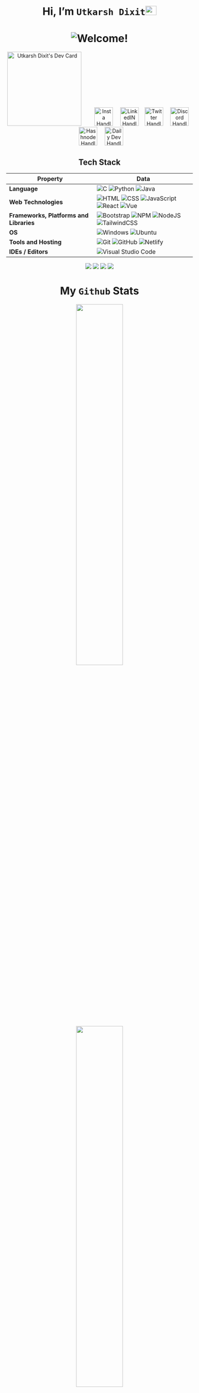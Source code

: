 <div align="center">
  
# Hi, I’m `Utkarsh Dixit`<img src="https://user-images.githubusercontent.com/1303154/88677602-1635ba80-d120-11ea-84d8-d263ba5fc3c0.gif" width="30px" height='25px'>
# <img src="https://readme-typing-svg.herokuapp.com?color=%219ebc&size=20&multiline=true&width=515&lines=🌟+Welcome+to+my+Github+Profile+🌟+🙇‍♂️+🙇‍♂️" alt="Welcome!"/>
<a href="https://app.daily.dev/utkarshdixit"><img src="https://api.daily.dev/devcards/cc1c19e94c0f41259e60c06ad4cf84dd.png?r=yhi" width="200" alt="Utkarsh Dixit's Dev Card"/></a> &nbsp; &nbsp; &nbsp; &nbsp;
<a  href="http://www.instagram.com/lucky__dixit"><img src="https://user-images.githubusercontent.com/88888678/172891760-6e375560-620c-4af2-b3a1-c80f60cbb8c3.png" width="50" alt="Insta Handle"/></a> &nbsp; &nbsp;
<a href="https://www.linkedin.com/in/utkarsh--dixit"><img src="https://user-images.githubusercontent.com/88888678/172894710-760433d2-7e10-45d9-b4be-0b5cc451487b.png" width="50" alt="LinkedIN Handle"/></a>&nbsp; &nbsp;
<a href="https://twitter.com/DevUtkarshDixit"><img src="https://user-images.githubusercontent.com/88888678/172897171-14919cb0-6602-4433-bbdc-1fbfa3c66171.png" width="50" alt="Twitter Handle"/></a> &nbsp; &nbsp;
<a href="https://discord.com/channels/Utkarsh#2496"><img src="https://user-images.githubusercontent.com/88888678/172901330-21f66851-a87e-4bf5-893f-8013d82f2b36.png" width="50" alt="Discord Handle"/></a> &nbsp; &nbsp;
<a href="https://hashnode.com/@Utkarsh01"><img src="https://user-images.githubusercontent.com/88888678/172900523-ab0313d7-248d-4729-bad2-4ca881b14a00.png" width="50" alt="Hashnode Handle"/></a> &nbsp; &nbsp;
<a href="https://app.daily.dev/utkarshdixit"><img src="https://user-images.githubusercontent.com/88888678/172901880-d1892233-31ae-4775-b57b-09ef0f552597.png" width="50" alt="Daily Dev Handle"/></a> <br>
## Tech Stack

Property | Data
--- | --- 
**Language** | ![C](https://img.shields.io/badge/-05122A?style=flat&logo=C&logoColor=00599C) ![Python](https://img.shields.io/badge/-Python-05122A?style=flat&logo=python&logoColor=ffdd54) ![Java](https://img.shields.io/badge/-Java-05122A?style=flat&logo=java&logoColor=%23F7DF1E)
**Web Technologies**  | ![HTML](https://img.shields.io/badge/-HTML-05122A?style=flat&logo=HTML5) ![CSS](https://img.shields.io/badge/-CSS-05122A?style=flat&logo=CSS3&logoColor=1572B6) ![JavaScript](https://img.shields.io/badge/-JavaScript-05122A?style=flat&logo=javascript) ![React](https://img.shields.io/badge/-React-05122A?style=flat&logo=react) ![Vue](https://img.shields.io/badge/-Vue.js-05122A?logo=vue.js)
**Frameworks, Platforms and Libraries** | ![Bootstrap](https://img.shields.io/badge/-Bootstrap-05122A?style=flat&logo=bootstrap&logoColor=563D7C) ![NPM](https://img.shields.io/badge/-NPM-05122A?style=flat&logo=npm&logoColor=white) ![NodeJS](https://img.shields.io/badge/-node.js-05122A?style=flat&logo=node.js&logoColor=6DA55F) ![TailwindCSS](https://img.shields.io/badge/-TailwindCSS-05122A?style=flat&logo=tailwind-css&logoColor=%2338B2AC)
**OS**  | ![Windows](https://img.shields.io/badge/-Windows-05122A?style=flat&logo=windows&logoColor=0078D6) ![Ubuntu](https://img.shields.io/badge/-Ubuntu-05122A?style=flat&logo=ubuntu&logoColor=E95420)
**Tools and Hosting**  | ![Git](https://img.shields.io/badge/-Git-05122A?style=flat&logo=git) ![GitHub](https://img.shields.io/badge/-GitHub-05122A?style=flat&logo=github) ![Netlify](https://img.shields.io/badge/-Netlify-05122A?style=flat&logo=Netlify)
**IDEs / Editors** | ![Visual Studio Code](https://img.shields.io/badge/-Visual%20Studio%20Code-05122A?style=flat&logo=visual-studio-code&logoColor=007ACC)

![](https://img.shields.io/github/commit-activity/m/utkarsh-dixit-git/utkarsh-dixit-git?style=for-the-badge)
![](https://img.shields.io/github/last-commit/utkarsh-dixit-git/utkarsh-dixit-git?style=for-the-badge)
![](https://img.shields.io/github/followers/utkarsh-dixit-git?style=for-the-badge)
![](https://img.shields.io/github/watchers/utkarsh-dixit-git/utkarsh-dixit-git?style=for-the-badge)
  
# My `Github` Stats
<img class="img" style="height:auto; width:50%;" src="https://github-readme-stats.vercel.app/api?username=utkarsh-dixit-git&theme=radical&show_icons=true&count_private=true" />
<img class="img" style="height:auto; width:50%;" src="https://github-readme-stats.vercel.app/api/top-langs/?username=utkarsh-dixit-git&theme=radical&layout=compact" />

# `Github` Streak
<img src="https://github-readme-streak-stats.herokuapp.com/?user=utkarsh-dixit-git&theme=radical" width=400 align="center" />


# `GitHub` Activity Graph:
![GitHub activity graph](https://activity-graph.herokuapp.com/graph?username=utkarsh-dixit-git&hide_border=true&theme=redical)
</div>
